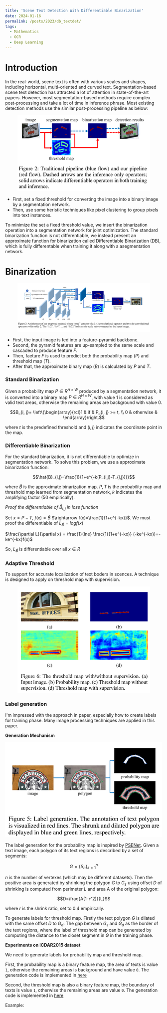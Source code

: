 ```yaml
---
title: 'Scene Text Detection With Differentiable Binarization'
date: 2024-01-16
permalink: /posts/2023/db_textdet/
tags:
  - Mathematics
  - OCR
  - Deep Learning
---
```


<head>
    <style type="text/css">
        figure{text-align: center;}
        math{text-align: center;}
    </style>
</head>

# Introduction

In the real-world, scene text is often with various scales and shapes, including horizontal, multi-oriented and curved text. 
Segmentation-based scene text detection has attracted a lot of attention in state-of-the-art papers. However, most segmentation-based methods require complex post-processing and take a lot of time in inference phrase. Most existing detection methods use the similar post-processing pipeline as below:

<figure>
    <img src='/images/posts/20230116_differentiable_binarization/tradditional_method.png'>
</figure>

+ First, set a fixed threshold for converting the image into a binary image by a segmentation network.
+ Then, use some heristic techniques like pixel clustering to group pixels into text instances.

To minimize the set a fixed threshold value, we insert the binarization operation into a segmentation network for joint optimization. The standard binarization function is not differentiable, we instead present an approximate function for binarization called Differentiable Binarization (DB), which is fully differentable when training it along with a asegmentation network.

# Binarization

<figure>
    <img src='/images/posts/20230116_differentiable_binarization/binarization_architecture.png'>
</figure>

+ First, the input image is fed into a feature-pyramid backbone.
+ Second, the pyramid features are up-sampled to the same scale and cascaded to produce feature $F$.
+ Then, faeture $F$ is used to predict both the probability map $(P)$ and threshold map $(T)$.
+ After that, the approximate binary map $(B)$ is calculated by $P$ and $T$.

### Standard Binarization

Given a probability map $P \in R^{H\times W}$ produced by a segmentation network, it is converted into a binary map $P \in R^{H\times W}$, with value 1 is considered as valid text areas, otherwise the remaining areas are background with value 0.

$$B_{i, j}=  \left\{\begin{array}{rcl}1 & if &  P_{i, j} >= t, \\
0 & otherwise &
  \end{array}\right.$$

where $t$ is the predefined threshold and $(i, j)$ indicates the coordinate point in the map.

### Differentiable Binarization

For the standard binarization, it is not differentiable to optimize in segmentation network. To solve this problem, we use a approximate binarization function:

$$\hat{B}_{i,j}=\frac{1}{1+e^{-k(P_{i,j}-T_{i,j})}}$$

where $\hat{B}$ is the approximate binarization map. $P, T$ is the probability map and threshold map learned from segmentation network, $k$ indicates the amplifying factor (50 empirically).

*Proof the differentiable of $\hat{B}_{i,j}$ in loss function*

Set $x = P-T$, $f(x)=\hat{B}$ $\rightarrow f(x)=\frac{1}{1+e^{-kx}}$. We must proof the differentiable of $L_{\hat{B}}=logf(x)$

$\frac{\partial L}{\partial x} = \frac{1}{lne} \frac{1}{1+e^{-kx}} (-ke^{-kx})=-ke^{-kx}f(x)$

So, $L_{\hat{B}}$ is differentiable over all $x \in R$

### Adaptive Threshold

To support for accurate localization of text boders in scences. A technique is designed to apply on threshold map with supervision.

<figure>
    <img src='/images/posts/20230116_differentiable_binarization/adaptive_threshold_map.png'>
</figure>

### Label generation

I'm impressed with the approach in paper, especially how to create labels for training phase. Many image processing techniques are applied in this paper.

**Generation Mechanism**

<p align="center">
    <img src="/images/posts/20230116_differentiable_binarization/label_generation.png">
</p>

The label generation for the probability map is inspired by [PSENet](https://arxiv.org/abs/1903.12473). Given a text image, each polygon of its text regions is described by a set of segments:

$$G=\lbrace S_n \rbrace_{k=1}^n$$

$n$ is the number of vertexes (which may be different datasets). Then the positive area is generated by shrinking the polygon $G$ to $G_s$ using offset $D$ of shrinking is computed from perimeter $L$ and area A of the original polygon:

$$D=\frac{A(1-r^2)}{L}$$

where $r$ is the shrink ratio, set to 0.4 empirically.

To generate labels for threshold map. Firstly the text polygon $G$ is dilated with the same offset $D$ to $G_d$. The gap between $G_s$ and $G_d$ as the border of the text regions, where the label of threshold map can be generated by computing the distance to the closet segment in $G$ in the training phase.

**Experiments on ICDAR2015 dataset**

We need to generate labels for probability map and threshold map.

First, the probability map is a binary feature map, the area of texts is value `1`, otherwise the remaining areas is background and have value `0`. The generation code is implemented in [here](https://github.com/tuongtranngoc/DB-Text-Detection/blob/main/src/data/label_generator.py#L15-L66)

Second, the threshold map is also a binary feature map, the boundary of texts is value `1`, otherwise the remaining areas are value `0`. The generation code is implemented in [here](https://github.com/tuongtranngoc/DB-Text-Detection/blob/main/src/data/label_generator.py#L69-L145)

Example: